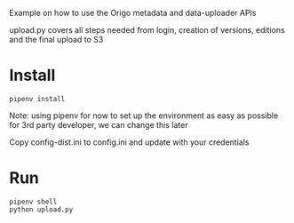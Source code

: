 Example on how to use the Origo metadata and data-uploader APIs

upload.py covers all steps needed from login, creation of versions, editions and the final upload to S3

# Install
```
pipenv install
```

Note: using pipenv for now to set up the environment as easy as possible for 3rd party developer,
we can change this later

Copy config-dist.ini to config.ini and update with your credentials

# Run
```
pipenv shell
python upload.py
```
